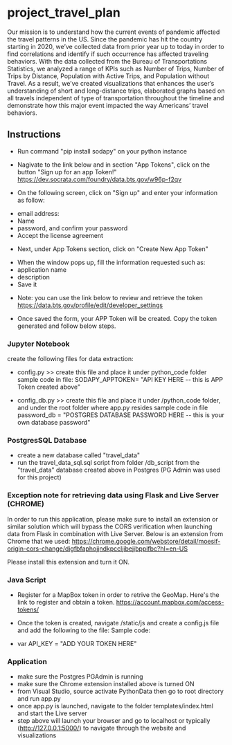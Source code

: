 # project_travel_plan

Our mission is to understand how the current events of pandemic affected the travel patterns in the US. 
Since the pandemic has hit the country starting in 2020, we’ve collected data from prior year up to today in order to find correlations and identify if such occurrence has affected traveling behaviors. With the data collected from the Bureau of Transportations Statistics, we analyzed a range of KPIs such as Number of Trips, Number of Trips by Distance, Population with Active Trips, and Population without Travel.
As a result, we’ve created visualizations that enhances the user’s understanding of short and long-distance trips, elaborated graphs based on all travels independent of type of transportation throughout the timeline and demonstrate how this major event impacted the way Americans’ travel behaviors.

## Instructions

- Run command "pip install sodapy" on your python instance

- Nagivate to the link below and in section "App Tokens", click on the button "Sign up for an app Token!"
https://dev.socrata.com/foundry/data.bts.gov/w96p-f2qv

- On the following screen, click on "Sign up" and enter your information as follow:
* email address:
* Name
* password, and confirm your password
* Accept the license agreement

- Next, under App Tokens section, click on "Create New App Token"
* When the window pops up, fill the information requested such as:
* application name
* description
* Save it

- Note: you can use the link below to review and retrieve the token
https://data.bts.gov/profile/edit/developer_settings

- Once saved the form, your APP Token will be created. Copy the token generated and follow below steps.

### Jupyter Notebook
create the following files for data extraction:
- config.py >> create this file and place it under python_code folder
sample code in file:
SODAPY_APPTOKEN= "API KEY HERE -- this is APP Token created above"

- config_db.py >> create this file and place it under /python_code folder, and under the root folder where app.py resides
sample code in file
password_db = "POSTGRES DATABASE PASSWORD HERE -- this is your own database password"

### PostgresSQL Database
- create a new database called "travel_data"
- run the travel_data_sql.sql script from folder /db_script from the "travel_data" database created above in Postgres (PG Admin was used for this project)

### Exception note for retrieving data using Flask and Live Server (CHROME)

In order to run this application, please make sure to install an extension or similar solution which will bypass the CORS verification when launching data from Flask in combination with Live Server. Below is an extension from Chrome that we used:
https://chrome.google.com/webstore/detail/moesif-origin-cors-change/digfbfaphojjndkpccljibejjbppifbc?hl=en-US

Please install this extension and turn it ON.

### Java Script

- Register for a MapBox token in order to retrive the GeoMap. Here's the link to register and obtain a token.
https://account.mapbox.com/access-tokens/

- Once the token is created, navigate /static/js and create a config.js file and add the following to the file:
Sample code:
* var API_KEY = "ADD YOUR TOKEN HERE"

### Application
- make sure the Postgres PGAdmin  is running
- make sure the Chrome extension installed above is turned ON
- from Visual Studio, source activate PythonData then go to root directory and run app.py
- once app.py is launched, navigate to the folder templates/index.html and start the Live server
- step above will launch your browser and go to localhost or typically (http://127.0.0.1:5000/) to navigate through the website and visualizations
 

